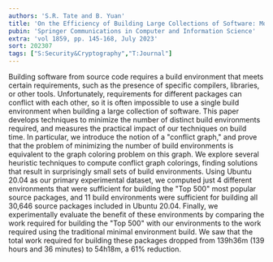 ```yaml
---
authors: 'S.R. Tate and B. Yuan'
title: 'On the Efficiency of Building Large Collections of Software: Modeling, Algorithms, and Experimental Results'
pubin: 'Springer Communications in Computer and Information Science'
extra: 'vol 1859, pp. 145-168, July 2023'
sort: 202307
tags: ["S:Security&Cryptography","T:Journal"]
---
```

Building software from source code requires a build environment that meets certain requirements, such as the presence of specific compilers, libraries, or other tools. Unfortunately, requirements for different packages can conflict with each other, so it is often impossible to use a single build environment when building a large collection of software. This paper develops techniques to minimize the number of distinct build environments required, and measures the practical impact of our techniques on build time. In particular, we introduce the notion of a "conflict graph," and prove that the problem of minimizing the number of build environments is equivalent to the graph coloring problem on this graph. We explore several heuristic techniques to compute conflict graph colorings, finding solutions that result in surprisingly small sets of build environments. Using Ubuntu 20.04 as our primary experimental dataset, we computed just 4 different environments that were sufficient for building the "Top 500" most popular source packages, and 11 build environments were sufficient for building all 30,646 source packages included in Ubuntu 20.04. Finally, we experimentally evaluate the benefit of these environments by comparing the work required for building the "Top 500" with our environments to the work required using the traditional minimal environment build. We saw that the total work required for building these packages dropped from 139h36m (139 hours and 36 minutes) to 54h18m, a 61% reduction.


